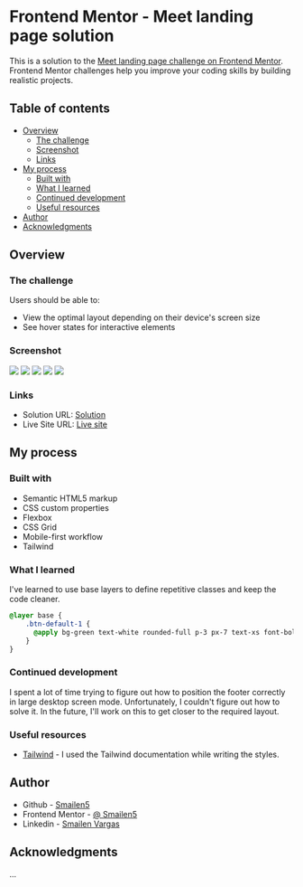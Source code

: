 # Frontend Mentor - Meet landing page solution

This is a solution to the [Meet landing page challenge on Frontend Mentor](https://www.frontendmentor.io/challenges/meet-landing-page-rbTDS6OUR). Frontend Mentor challenges help you improve your coding skills by building realistic projects. 

## Table of contents

- [Overview](#overview)
  - [The challenge](#the-challenge)
  - [Screenshot](#screenshot)
  - [Links](#links)
- [My process](#my-process)
  - [Built with](#built-with)
  - [What I learned](#what-i-learned)
  - [Continued development](#continued-development)
  - [Useful resources](#useful-resources)
- [Author](#author)
- [Acknowledgments](#acknowledgments)

## Overview

### The challenge

Users should be able to:

- View the optimal layout depending on their device's screen size
- See hover states for interactive elements

### Screenshot

![](./screenshot/phone-vertical.jpeg)
![](./screenshot/phone-orizontal.jpeg)
![](./screenshot/tablet.jpeg)
![](./screenshot/tablet-vertical.jpeg)
![](./screenshot/desktop.jpeg)


### Links

- Solution URL: [Solution](https://github.com/Smailen5/Frontend-Mentor-Challenge/tree/main/meet-landing-page-main)
- Live Site URL: [Live site](https://smailen5.github.io/Frontend-Mentor-Challenge/meet-landing-page-main/)

## My process

### Built with

- Semantic HTML5 markup
- CSS custom properties
- Flexbox
- CSS Grid
- Mobile-first workflow
- Tailwind


### What I learned

I've learned to use base layers to define repetitive classes and keep the code cleaner.

```css
@layer base {
    .btn-default-1 {
      @apply bg-green text-white rounded-full p-3 px-7 text-xs font-bold;
    }
}
```


### Continued development

I spent a lot of time trying to figure out how to position the footer correctly in large desktop screen mode. Unfortunately, I couldn't figure out how to solve it. In the future, I'll work on this to get closer to the required layout.


### Useful resources

- [Tailwind](https://tailwindcss.com/docs/installation) - I used the Tailwind documentation while writing the styles.


## Author

- Github - [Smailen5](https://github.com/Smailen5)
- Frontend Mentor - [@ Smailen5](https://www.frontendmentor.io/profile/Smailen5)
- Linkedin - [Smailen Vargas](https://www.linkedin.com/in/smailen-vargas/)


## Acknowledgments

...